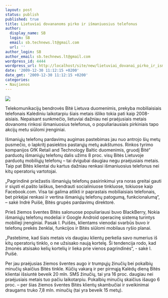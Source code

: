 ```yaml
---
layout: post
status: publish
published: true
title: Lietuviai dovananoms pirko ir išmaniuosius telefonus
author:
  display_name: SB
  login: SB
  email: sb.technews.lt@gmail.com
  url: ''
author_login: SB
author_email: sb.technews.lt@gmail.com
wordpress_id: 4444
wordpress_url: http://localhost/site/new/lietuviai_dovanai_pirko_ir_ismaniuosius_telefonus/
date: '2009-12-30 11:12:15 +0200'
date_gmt: '2009-12-30 11:12:15 +0200'
categories:
- Naujienos
---
```

<div class="imgright"><img src="http://t0.gstatic.com/images?q=tbn:O-ps9aSxg8xxYM:http://contractmobile.files.wordpress.com/2009/06/htc-hero-g3-android-smartphone.jpg"  /></div>
<p>Telekomunikacijų  bendrovės Bitė Lietuva duomenimis, prekyba mobiliaisiais telefonais Kalėdiniu laikotarpiu šiais metais išliko tokia pati kaip 2008-aisiais. Nepaisant sunkmečio, lietuviai dažniau nei praėjusiais metais dovanoms rinkosi išmaniuosius telefonus, o populiariausiais pirkiniais tapo akcijų metu siūlomi įrenginiai. </p>
<p>Išmaniųjų telefonų pardavimų augimas pastebimas jau nuo antrojo šių metų pusmečio, o lapkritį pasiektos pastarųjų metų aukštumos. Rinkos tyrimo kompanijos GfK Retail and Technology Baltic duomenimis, gruodį Bitė“ parduotų išmaniųjų telefonų dalis užims 8 proc. visų Bitės Lietuvoje parduotų mobiliųjų telefonų – tai dvigubai daugiau negu praėjusiais metais. Taip pat Bitės klientai du kartus dažniau renkasi išmaniuosius telefonus nei kitų operatorių vartotojai. </p>
<p>„Pagrindinė priežastis išmaniųjų telefonų pasirinkimui yra noras greitai gauti ir siųsti el.pašto laiškus, bendrauti socialiniuose tinkluose, tokiuose kaip Facebook.com. Visa tai galima atlikti ir paprastais mobiliaisiais telefonais, bet pirkėjai renkasi ir vertina išmaniųjų telefonų patogumą, funkcionalumą“, – sakė Indrė Puišė, Bitės grupės pardavimų direktorė.  </p>
<p>Prieš žiemos šventes Bitės salonuose populiariausi buvo BlackBerry, Nokia išmaniųjų telefonų modeliai ir Google Android operacinę sistemą turintys mobilieji įrenginiai. Pasak I. Puišės, klientams vienodai svarbūs buvo ir telefonų prekės ženklai, funkcijos ir Bitės siūlomi mobilaus ryšio planai.  </p>
<p>„Pastebime, kad šiais metais vis daugiau klientų perkelia savo numerius iš kitų operatorių tinklo, o ne užsisako naują kortelę. Ši tendencija rodo, kad žmonės atsisako kelių kortelių ir lieka prie vienos pagrindinės“, - sakė I. Puišė. </p>
<p>Per jau praėjusias žiemos šventes augo ir trumpųjų žinučių bei pokalbių minučių skaičius Bitės tinkle. Kūčių vakarą ir per pirmąją Kalėdų dieną Bitės klientai išsiuntė beveik 20 mln. SMS žinučių, tai yra 16 proc. daugiau nei praėjusiais metais tuo pačiu laikotarpiu. Pokalbių minučių skaičius išaugo 6 proc. – per šias žiemos šventes Bitės klientų skambučiai ir sveikinimai draugams truko 7,8 mln. minučių (tai yra beveik 15 metų).</p>
